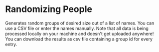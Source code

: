 # Randomizing People

Generates random groups of desired size out of a list of names. You can use a CSV file or enter the names manually. Note that all data is being processed locally on your machine and doesn't get uploaded anywhere! You can download the results as csv file containing a group id for every entry.
